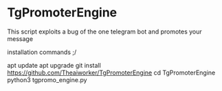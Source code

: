 # TgPromoterEngine
This script exploits a bug of the one telegram bot and promotes your message

installation commands ;/

apt update 
apt upgrade 
git install https://github.com/Theaiworker/TgPromoterEngine
cd TgPromoterEngine
python3 tgpromo_engine.py
